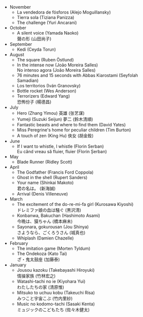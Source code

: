 

* November
  * La vendedora de fósforos (Alejo Moguillansky)
  * Tierra sola (Tiziana Panizza)
  * The challenge (Yuri Ancarani)
* October
  * A silent voice (Yamada Naoko)  
    聲の形 (山田尚子)
* September
  * Kedi (Ceyda Torun)
* August
  * The square (Ruben Östlund)
  * In the intense now (João Moreira Salles)  
    No intenso agora (João Moreira Salles)
  * 76 minutes and 15 seconds with Abbas Kiarostami (Seyfolah Samadian)
  * Los territorios (Iván Granovsky)
  * Bottle rocket (Wes Anderson)
  * Terrorizers (Edward Yang)  
    恐怖份子 (楊德昌)
* July
  * Hero (Zhang Yimou)
    英雄 (张艺谋)
  * Yumeji (Suzuki Seijun)
    夢二 (鈴木清順)
  * Fantastic beasts and where to find them (David Yates)
  * Miss Peregrine's home for peculiar children (Tim Burton)
  * A touch of zen (King Hu)
    俠女 (胡金銓)
* June
  * If I want to whistle, I whistle (Florin Serban)  
    Eu când vreau să fluier, fluier (Florin Șerban)
* May
  * Blade Runner (Ridley Scott)
* April
  * The Godfather (Francis Ford Coppola)
  * Ghost in the shell (Rupert Sanders)
  * Your name (Shinkai Makoto)  
    君の名は。 (新海誠)
  * Arrival (Denis Villeneuve)
* March
  * The excitement of the do-re-mi-fa girl (Kurosawa Kiyoshi)  
    ドレミファ娘の血は騒ぐ (黒沢清)
  * Konbanwa, Bakuchan (Hashimoto Asami)  
    今晩は、獏ちゃん (橋本麻未)
  * Sayonara, gokurousan (Jou Shinya)  
    さようなら、ごくろうさん (城真也)
  * Whiplash (Damien Chazelle)
* February
  * The imitation game (Morten Tyldum)
  * The Ondekoza (Kato Tai)  
    ざ・鬼太鼓座 (加藤泰)
* January
  * Jousou kazoku (Takebayashi Hiroyuki)  
    情操家族 (竹林宏之)
  * Watashi-tachi no ie (Kiyohara Yui)  
    わたしたちの家 (清原惟)
  * Mitsuko to uchuu kobu (Takeuchi Risa)  
    みつこと宇宙こぶ (竹内里紗)
  * Music no kodomo-tachi (Sasaki Kenta)  
    ミュジックのこどもたち (佐々木健太)
